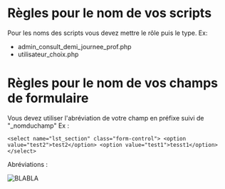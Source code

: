 # Règles pour le nom de vos scripts

Pour les noms des scripts vous devez mettre le rôle puis le type.
Ex: 
- admin_consult_demi_journee_prof.php
- utilisateur_choix.php

# Règles pour le nom de vos champs de formulaire

Vous devez utiliser l'abréviation de votre champ en préfixe suivi de "_nomduchamp"
Ex :  

`<select name="lst_section" class="form-control">
          <option value="test2">test2</option>
          <option value="test1">tesst1</option>
       </select>`

Abréviations :

![BLABLA](https://zupimages.net/up/19/13/xdk5.png)
